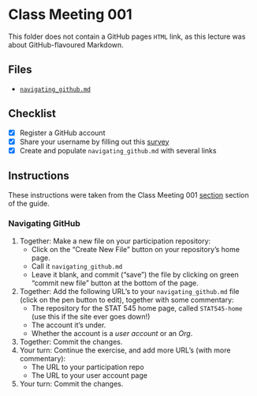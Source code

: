# Class Meeting 001
This folder does not contain a GitHub pages `HTML` link, as this lecture was about GitHub-flavoured Markdown.

## Files
* [`navigating_github.md`](https://github.com/dy-lin/stat545-participation/blob/master/cm001/navigating_github.md)

## Checklist
- [x] Register a GitHub account
- [x] Share your username by filling out this [survey](https://ubc.ca1.qualtrics.com/jfe/form/SV_8jKz3FaT7w5EHfT)
- [x] Create and populate `navigating_github.md` with several links

## Instructions
These instructions were taken from the Class Meeting 001 [section](https://stat545guidebook.netlify.com/introduction-to-stat-545-and-github.html) section of the guide.

### Navigating GitHub

1. Together: Make a new file on your participation repository:
    * Click on the “Create New File” button on your repository’s home page.
    * Call it `navigating_github.md`
    * Leave it blank, and commit (“save”) the file by clicking on green “commit new file” button at the bottom of the page.
1. Together: Add the following URL’s to your `navigating_github.md` file (click on the pen button to edit), together with some commentary:
    * The repository for the STAT 545 home page, called `STAT545-home` (use this if the site ever goes down!)
    * The account it’s under.
    * Whether the account is a _user account_ or an _Org_.
1. Together: Commit the changes.
1.  Your turn: Continue the exercise, and add more URL’s (with more commentary):
    * The URL to your participation repo
    * The URL to your user account page
1. Your turn: Commit the changes.

